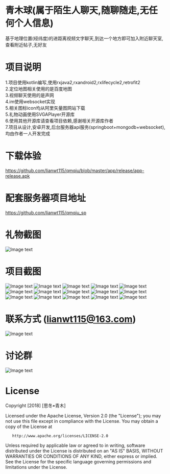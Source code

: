 # 青木球(属于陌生人聊天,随聊随走,无任何个人信息)
基于地理位置(经纬度)的进距离视频文字聊天,到达一个地方即可加入附近聊天室,查看附近帖子,无好友<br>

# 项目说明
1.项目使用kotlin编写,使用rxjava2,rxandroid2,rxlifecycle2,retrofit2<br>
2.定位地图相关使用的是百度地图<br>
3.视频聊天使用的是声网<br>
4.im使用websocket实现<br>
5.相关图标icon均从阿里矢量图网站下载<br>
5.礼物动画使用SVGAPlayer开源库<br>
6.使用其他开源库请查看项目依赖,感谢相关开源库作者<br>
7.项目从设计,安卓开发,后台服务器api服务(springboot+mongodb+websocket),均由作者一人开发完成<br>

# 下载体验

https://github.com/lianwt115/qmqiu/blob/master/app/release/app-release.apk
# 配套服务器项目地址

https://github.com/lianwt115/qmqiu_sp
# 礼物截图
![Image text](https://github.com/lianwt115/qmqiu/blob/master/screen_pic/Screenrecorder-2018-12-27-10-22-31-433_1_.gif)
# 项目截图
![Image text](https://github.com/lianwt115/qmqiu/blob/master/screen_pic/Screenshot_2018-12-27-09-08-30-947_com.lwt.qmqiu.png)
![Image text](https://github.com/lianwt115/qmqiu/blob/master/screen_pic/Screenshot_2018-12-27-09-08-38-436_com.lwt.qmqiu.png)
![Image text](https://github.com/lianwt115/qmqiu/blob/master/screen_pic/Screenshot_2018-12-27-09-08-43-686_com.lwt.qmqiu.png)
![Image text](https://github.com/lianwt115/qmqiu/blob/master/screen_pic/Screenshot_2018-12-27-09-08-50-240_com.lwt.qmqiu.png)
![Image text](https://github.com/lianwt115/qmqiu/blob/master/screen_pic/Screenshot_2018-12-27-09-33-27-181_com.lwt.qmqiu.png)
![Image text](https://github.com/lianwt115/qmqiu/blob/master/screen_pic/Screenshot_2018-12-27-09-33-50-542_com.lwt.qmqiu.png)
![Image text](https://github.com/lianwt115/qmqiu/blob/master/screen_pic/Screenshot_2018-12-27-09-33-58-327_com.lwt.qmqiu.png)
![Image text](https://github.com/lianwt115/qmqiu/blob/master/screen_pic/Screenshot_2018-12-27-09-34-51-338_com.lwt.qmqiu.png)
![Image text](https://github.com/lianwt115/qmqiu/blob/master/screen_pic/Screenshot_2018-12-27-09-35-20-240_com.lwt.qmqiu.png)
![Image text](https://github.com/lianwt115/qmqiu/blob/master/screen_pic/Screenshot_2018-12-27-09-35-29-829_com.lwt.qmqiu.png)
![Image text](https://github.com/lianwt115/qmqiu/blob/master/screen_pic/Screenshot_2018-12-27-09-35-39-494_com.lwt.qmqiu.png)
![Image text](https://github.com/lianwt115/qmqiu/blob/master/screen_pic/Screenshot_2018-12-27-09-35-55-733_com.lwt.qmqiu.png)
![Image text](https://github.com/lianwt115/qmqiu/blob/master/screen_pic/Screenshot_2018-12-27-09-36-04-273_com.lwt.qmqiu.png)
![Image text](https://github.com/lianwt115/qmqiu/blob/master/screen_pic/Screenshot_2018-12-27-09-36-11-811_com.lwt.qmqiu.png)
![Image text](https://github.com/lianwt115/qmqiu/blob/master/screen_pic/Screenshot_2018-12-27-09-36-21-933_com.lwt.qmqiu.png)


# 联系方式 (lianwt115@163.com)

![Image text](https://github.com/lianwt115/qmqiu/blob/master/screen_pic/wx.png)

# 讨论群

![Image text](https://github.com/lianwt115/qmqiu/blob/master/screen_pic/qq.png)
# License
  Copyright [2018] [思冬•青木]

   Licensed under the Apache License, Version 2.0 (the "License");
   you may not use this file except in compliance with the License.
   You may obtain a copy of the License at

       http://www.apache.org/licenses/LICENSE-2.0

   Unless required by applicable law or agreed to in writing, software
   distributed under the License is distributed on an "AS IS" BASIS,
   WITHOUT WARRANTIES OR CONDITIONS OF ANY KIND, either express or implied.
   See the License for the specific language governing permissions and
   limitations under the License.
